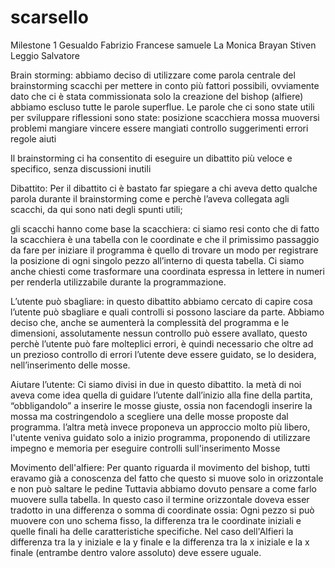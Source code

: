 # scarsello
Milestone 1
Gesualdo Fabrizio
Francese samuele
La Monica Brayan Stiven
Leggio Salvatore


Brain storming:
abbiamo deciso di utilizzare come parola centrale del brainstorming scacchi per mettere in conto più fattori possibili, ovviamente dato che ci è stata commissionata solo la creazione del bishop (alfiere) abbiamo escluso tutte le parole superflue.
Le parole che ci sono state utili per sviluppare riflessioni sono state:
posizione
scacchiera
mossa
muoversi
problemi
mangiare
vincere
essere mangiati
controllo
suggerimenti
errori
regole
aiuti


Il brainstorming ci ha consentito di eseguire un dibattito più veloce e specifico, senza discussioni inutili

Dibattito:
Per il dibattito ci è bastato far spiegare a chi aveva detto qualche parola durante il brainstorming come e perchè l’aveva collegata agli scacchi, da qui sono nati degli spunti utili;

gli scacchi hanno come base la scacchiera:
ci siamo resi conto che di fatto la scacchiera è una tabella con le coordinate e che il primissimo passaggio da fare per iniziare il programma è quello di trovare un modo per registrare la posizione di ogni singolo pezzo all’interno di questa tabella.
Ci siamo anche chiesti come trasformare una coordinata espressa in lettere in numeri per renderla utilizzabile durante la programmazione.


L’utente può sbagliare:
in questo dibattito abbiamo cercato di capire cosa l’utente può sbagliare e quali controlli si possono lasciare da parte.
Abbiamo deciso che, anche se aumenterà la complessità del programma e le dimensioni, assolutamente nessun controllo può essere avallato, questo perchè l’utente può fare molteplici errori, è quindi necessario che oltre ad un prezioso controllo di errori l’utente deve essere guidato, se lo desidera, nell’inserimento delle mosse.

Aiutare l’utente:
Ci siamo divisi in due in questo dibattito.
la metà di noi aveva come idea quella di guidare l’utente dall’inizio alla fine della partita, “obbligandolo” a inserire le mosse giuste, ossia non facendogli inserire la mossa ma costringendolo a scegliere una delle mosse proposte dal programma.
l’altra metà invece proponeva un approccio molto più libero, l'utente veniva guidato solo a inizio programma, proponendo di utilizzare impegno e memoria per eseguire controlli sull'inserimento Mosse



Movimento dell'alfiere:
Per quanto riguarda il movimento del bishop, tutti eravamo già a conoscenza del fatto che questo si muove solo in orizzontale e non può saltare le pedine
Tuttavia abbiamo dovuto pensare a come farlo muovere sulla tabella.
In questo caso il termine orizzontale doveva esser tradotto in una differenza o somma di coordinate ossia:
Ogni pezzo si può muovere con uno schema fisso, la differenza tra le coordinate iniziali e quelle finali ha delle caratteristiche specifiche.
Nel caso dell'Alfieri la differenza tra la y iniziale e la y finale e la differenza tra la x iniziale e la x finale (entrambe dentro valore assoluto) deve essere uguale.












	

